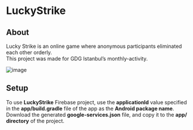 # LuckyStrike
## About
<p>
Lucky Strike is an online game where anonymous participants eliminated each other orderly. </br>
	This project was made for GDG Istanbul’s monthly-activity.</p>

![image](https://user-images.githubusercontent.com/11614563/36504210-c7e2033c-1760-11e8-95ad-85ced845d562.png)

## Setup

To use **LuckyStrike** Firebase project, use the **applicationId** value specified in the **app/build.gradle** file of the app as the **Android package name**. Download the generated **google-services.json** file, and copy it to the **app/ directory** of the project.
